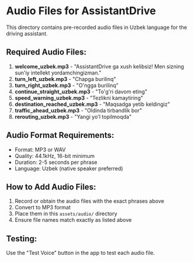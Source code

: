 # Audio Files for AssistantDrive

This directory contains pre-recorded audio files in Uzbek language for the driving assistant.

## Required Audio Files:

1. **welcome_uzbek.mp3** - "AssistantDrive ga xush kelibsiz! Men sizning sun'iy intellekt yordamchingizman."
2. **turn_left_uzbek.mp3** - "Chapga burilinq"
3. **turn_right_uzbek.mp3** - "O'ngga burilinq"
4. **continue_straight_uzbek.mp3** - "To'g'ri davom eting"
5. **speed_warning_uzbek.mp3** - "Tezlikni kamaytiring"
6. **destination_reached_uzbek.mp3** - "Maqsadga yetib keldingiz"
7. **traffic_ahead_uzbek.mp3** - "Oldinda tirbandlik bor"
8. **rerouting_uzbek.mp3** - "Yangi yo'l topilmoqda"

## Audio Format Requirements:
- Format: MP3 or WAV
- Quality: 44.1kHz, 16-bit minimum
- Duration: 2-5 seconds per phrase
- Language: Uzbek (native speaker preferred)

## How to Add Audio Files:
1. Record or obtain the audio files with the exact phrases above
2. Convert to MP3 format
3. Place them in this `assets/audio/` directory
4. Ensure file names match exactly as listed above

## Testing:
Use the "Test Voice" button in the app to test each audio file.